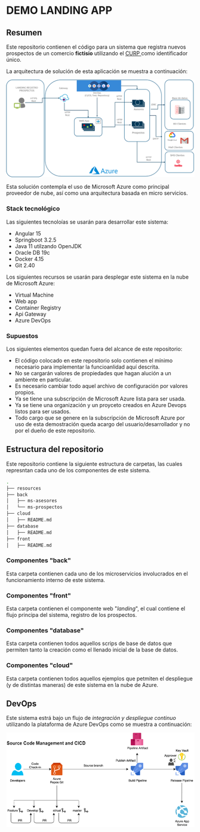 # DEMO LANDING APP

## Resumen

Este repositorio contienen el código para un sistema que registra nuevos prospectos de un comercio **fictisio** utilizando el [CURP ](https://www.gob.mx/segob/acciones-y-programas/clave-unica-de-registro-de-poblacion-curp "Clave Única de Registro de Población: CURP")como identificador único.

La arquitectura de solución de esta aplicación se muestra a continuación:

![1715317368865](resources/README/1715317368865.png)

Esta solución contempla el uso de Microsoft Azure como principal proveedor de nube, así como una arquitectura basada en micro servicios.

### Stack tecnológico

Las siguientes tecnoloías se usarán para desarrollar este sistema:

* Angular 15
* Springboot 3.2.5
* Java 11 utilzando OpenJDK
* Oracle DB 19c
* Docker 4.15
* Git 2.40

Los siguientes recursos se usarán para desplegar este sistema en la nube de Microsoft Azure:

* Virtual Machine
* Web app
* Container Registry
* Api Gateway
* Azure DevOps

### Supuestos

Los siguientes elementos quedan fuera del alcance de este repositorio:

* El código colocado en este repositorio solo contienen el mínimo necesario para implementar la funcioanlidad aquí descrita.
* No se cargarán valores de propiedades que hagan alución a un ambiente en particular.
* Es necesario cambiar todo aquel archivo de configuración por valores propios.
* Ya se tiene una subscripción de Microsoft Azure lista para ser usada.
* Ya se tiene una organización y un proyceto creados en Azure Devops listos para ser usados.
* Todo cargo que se genere en la subscripción de Microsoft Azure por uso de esta demostración queda acargo del usuario/desarrollador y no por el dueño de este repositorio.

## Estructura del repositorio

Este repositorio contiene la siguiente estructura de carpetas, las cuales represntan cada uno de los componentes de este sistema.

```bash
.
├── resources
├── back
│   ├── ms-asesores
│   └── ms-prospectos
├── cloud
│   ├── README.md
├── database
│   ├── README.md
├── front
│   ├── README.md
```

### Componentes "back"

Esta carpeta contienen cada uno de los microservicios involucrados en el funcionamiento interno de este sistema.

### Componentes "front"

Esta carpeta contienen el componente web "*landing*", el cual contiene el  flujo principa del sistema, registro de los prospectos.

### Componentes "database"

Esta carpeta contienen todos aquellos scrips de base de datos que permiten tanto la creación como el llenado inicial de la base de datos.

### Componentes "cloud"

Esta carpeta contienen todos aquellos ejemplos que petmiten el despliegue (y de distintas maneras) de este sistema en la nube de Azure.

## DevOps

Este sistema estrá bajo un flujo de *integración y despliegue continuo* utilizando la plataforma de Azure DevOps como se muestra a continuación:

![1715320427248](resources/README/1715320427248.png)
